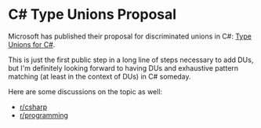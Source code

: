 # C# Type Unions Proposal

Microsoft has published their proposal for discriminated unions in C#: [Type Unions for C#](https://github.com/dotnet/csharplang/blob/18a527bcc1f0bdaf542d8b9a189c50068615b439/proposals/TypeUnions.md).

This is just the first public step in a long line of steps necessary to add DUs, but I'm definitely looking forward to having DUs and exhaustive pattern matching (at least in the context of DUs) in C# someday.

Here are some discussions on the topic as well:
- [r/csharp](https://www.reddit.com/r/csharp/comments/1eekdoq/official_type_unions_proposal_by_the_c_language/)
- [r/programming](https://www.reddit.com/r/programming/comments/1ef7fd7/official_type_unions_proposal_by_the_c_language/)
